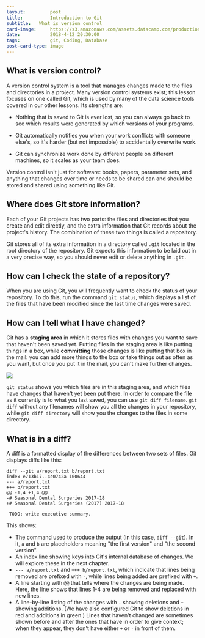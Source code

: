 ```yaml
---
layout:         post
title:          Introduction to Git
subtitle:   What is version control
card-image:     https://s3.amazonaws.com/assets.datacamp.com/production/course_5355/datasets/staging-area.png
date:           2018-4-12 20:30:00
tags:           git, Coding, Database
post-card-type: image
---
```


## What is version control?

A version control system is a tool that manages changes made to the files and directories in a project. Many version control systems exist; this lesson focuses on one called Git, which is used by many of the data science tools covered in our other lessons. Its strengths are:

- Nothing that is saved to Git is ever lost, so you can always go back to see which results were generated by which versions of your programs.

- Git automatically notifies you when your work conflicts with someone else's, so it's harder (but not impossible) to accidentally overwrite work.

- Git can synchronize work done by different people on different machines, so it scales as your team does.

Version control isn't just for software: books, papers, parameter sets, and anything that changes over time or needs to be shared can and should be stored and shared using something like Git.

## Where does Git store information?

Each of your Git projects has two parts: the files and directories that you create and edit directly, and the extra information that Git records about the project's history. The combination of these two things is called a repository.

Git stores all of its extra information in a directory called ```.git``` located in the root directory of the repository. Git expects this information to be laid out in a very precise way, so you should never edit or delete anything in ```.git.```

## How can I check the state of a repository?

When you are using Git, you will frequently want to check the status of your repository. To do this, run the command ```git status```, which displays a list of the files that have been modified since the last time changes were saved.

## How can I tell what I have changed?

Git has a **staging area** in which it stores files with changes you want to save that haven't been saved yet. Putting files in the staging area is like putting things in a box, while **committing** those changes is like putting that box in the mail: you can add more things to the box or take things out as often as you want, but once you put it in the mail, you can't make further changes.

![](https://s3.amazonaws.com/assets.datacamp.com/production/course_5355/datasets/staging-area.png)

```git status``` shows you which files are in this staging area, and which files have changes that haven't yet been put there. In order to compare the file as it currently is to what you last saved, you can use ```git diff filename```. ```git diff``` without any filenames will show you all the changes in your repository, while ```git diff directory``` will show you the changes to the files in some directory.

## What is in a diff?

A diff is a formatted display of the differences between two sets of files. Git displays diffs like this:

```terminal
diff --git a/report.txt b/report.txt
index e713b17..4c0742a 100644
--- a/report.txt
+++ b/report.txt
@@ -1,4 +1,4 @@
-# Seasonal Dental Surgeries 2017-18
+# Seasonal Dental Surgeries (2017) 2017-18

 TODO: write executive summary.
```
This shows:

- The command used to produce the output (in this case, ```diff --git```). In it, ```a``` and ```b``` are placeholders meaning "the first version" and "the second version".
- An index line showing keys into Git's internal database of changes. We will explore these in the next chapter.
- ```--- a/report.txt``` and ```+++ b/report.txt```, which indicate that lines being removed are prefixed with ```-```, while lines being added are prefixed with ```+```.
- A line starting with ```@@``` that tells where the changes are being made. Here, the line shows that lines 1-4 are being removed and replaced with new lines.
- A line-by-line listing of the changes with ```-``` showing deletions and ```+``` showing additions. (We have also configured Git to show deletions in red and additions in green.) Lines that haven't changed are sometimes shown before and after the ones that have in order to give context; when they appear, they don't have either ```+``` or ```-``` in front of them.
